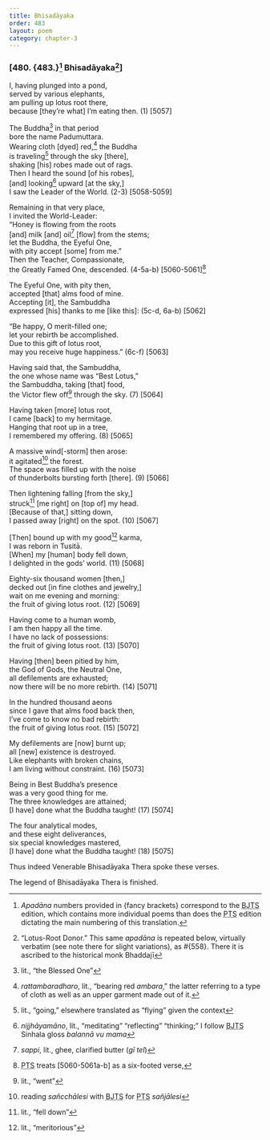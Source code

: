 ```yaml
---
title: Bhisadāyaka
order: 483
layout: poem
category: chapter-3
---
```


### \[480. {483.}[^1] Bhisadāyaka[^2]\]

I, having plunged into a pond,  
served by various elephants,  
am pulling up lotus root there,  
because \[they’re what\] I’m eating then. (1) \[5057\]

The Buddha[^3] in that period  
bore the name Padumuttara.  
Wearing cloth \[dyed\] red,[^4] the Buddha  
is traveling[^5] through the sky \[there\],  
shaking \[his\] robes made out of rags.  
Then I heard the sound \[of his robes\],  
\[and\] looking[^6] upward \[at the sky,\]  
I saw the Leader of the World. (2-3) \[5058-5059\]

Remaining in that very place,  
I invited the World-Leader:  
“Honey is flowing from the roots  
\[and\] milk \[and\] oil[^7] \[flow\] from the stems;  
let the Buddha, the Eyeful One,  
with pity accept \[some\] from me.”  
Then the Teacher, Compassionate,  
the Greatly Famed One, descended. (4-5a-b) \[5060-5061\][^8]

The Eyeful One, with pity then,  
accepted \[that\] alms food of mine.  
Accepting \[it\], the Sambuddha  
expressed \[his\] thanks to me \[like this\]: (5c-d, 6a-b) \[5062\]

“Be happy, O merit-filled one;  
let your rebirth be accomplished.  
Due to this gift of lotus root,  
may you receive huge happiness.” (6c-f) \[5063\]

Having said that, the Sambuddha,  
the one whose name was “Best Lotus,”  
the Sambuddha, taking \[that\] food,  
the Victor flew off[^9] through the sky. (7) \[5064\]

Having taken \[more\] lotus root,  
I came \[back\] to my hermitage.  
Hanging that root up in a tree,  
I remembered my offering. (8) \[5065\]

A massive wind\[-storm\] then arose:  
it agitated[^10] the forest.  
The space was filled up with the noise  
of thunderbolts bursting forth \[there\]. (9) \[5066\]

Then lightening falling \[from the sky,\]  
struck[^11] \[me right\] on \[top of\] my head.  
\[Because of that,\] sitting down,  
I passed away \[right\] on the spot. (10) \[5067\]

\[Then\] bound up with my good[^12] karma,  
I was reborn in Tusitā.  
\[When\] my \[human\] body fell down,  
I delighted in the gods’ world. (11) \[5068\]

Eighty-six thousand women \[then,\]  
decked out \[in fine clothes and jewelry,\]  
wait on me evening and morning:  
the fruit of giving lotus root. (12) \[5069\]

Having come to a human womb,  
I am then happy all the time.  
I have no lack of possessions:  
the fruit of giving lotus root. (13) \[5070\]

Having \[then\] been pitied by him,  
the God of Gods, the Neutral One,  
all defilements are exhausted;  
now there will be no more rebirth. (14) \[5071\]

In the hundred thousand aeons  
since I gave that alms food back then,  
I’ve come to know no bad rebirth:  
the fruit of giving lotus root. (15) \[5072\]

My defilements are \[now\] burnt up;  
all \[new\] existence is destroyed.  
Like elephants with broken chains,  
I am living without constraint. (16) \[5073\]

Being in Best Buddha’s presence  
was a very good thing for me.  
The three knowledges are attained;  
\[I have\] done what the Buddha taught! (17) \[5074\]

The four analytical modes,  
and these eight deliverances,  
six special knowledges mastered,  
\[I have\] done what the Buddha taught! (18) \[5075\]

Thus indeed Venerable Bhisadāyaka Thera spoke these verses.

The legend of Bhisadāyaka Thera is finished.

[^1]: *Apadāna* numbers provided in {fancy brackets} correspond to the <abbr title="Buddha Jayanthi Tripitaka Series">BJTS</abbr> edition, which contains more individual poems than does the <abbr title="Pali Text Society">PTS</abbr> edition dictating the main numbering of this translation.

[^2]: “Lotus-Root Donor.” This same *apadāna* is repeated below, virtually verbatim (see note there for slight variations), as \#{558}. There it is ascribed to the historical monk Bhaddajī

[^3]: lit., “the Blessed One”

[^4]: *rattambaradharo*, lit., “bearing red *ambara*,” the latter referring to a type of cloth as well as an upper garment made out of it.

[^5]: lit., “going,” elsewhere translated as “flying” given the context

[^6]: *nijjhāyamāno*, lit., “meditating” “reflecting” “thinking;” I follow <abbr title="Buddha Jayanthi Tripitaka Series">BJTS</abbr> Sinhala gloss *balannā vu mama*

[^7]: *sappi*, lit., ghee, clarified butter (*gī tel*)

[^8]: <abbr title="Pali Text Society">PTS</abbr> treats \[5060-5061a-b\] as a six-footed verse,

[^9]: lit., “went”

[^10]: reading *sañ<span class="diacritics" data-state="on">c</span><span class="no-diacritics" data-state="off">ch</span>ālesi* with <abbr title="Buddha Jayanthi Tripitaka Series">BJTS</abbr> for <abbr title="Pali Text Society">PTS</abbr> *sañjālesi*

[^11]: lit., “fell down”

[^12]: lit., “meritorious”
